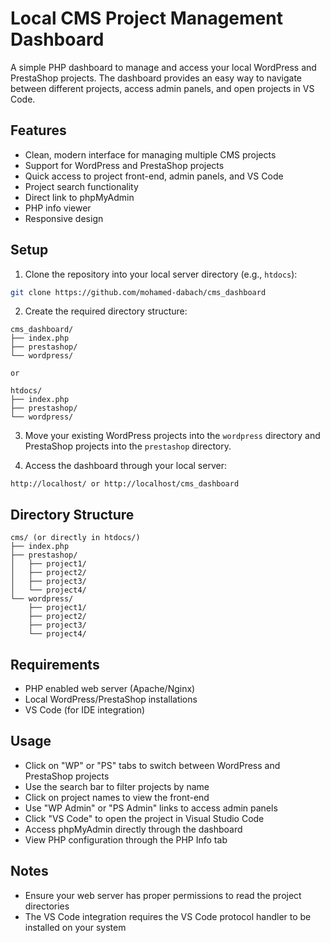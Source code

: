 # Local CMS Project Management Dashboard

A simple PHP dashboard to manage and access your local WordPress and PrestaShop projects. The dashboard provides an easy way to navigate between different projects, access admin panels, and open projects in VS Code.

## Features

- Clean, modern interface for managing multiple CMS projects
- Support for WordPress and PrestaShop projects
- Quick access to project front-end, admin panels, and VS Code
- Project search functionality
- Direct link to phpMyAdmin
- PHP info viewer
- Responsive design

## Setup

1. Clone the repository into your local server directory (e.g., `htdocs`):
```bash
git clone https://github.com/mohamed-dabach/cms_dashboard
```

2. Create the required directory structure:
```
cms_dashboard/
├── index.php
├── prestashop/
└── wordpress/

or

htdocs/
├── index.php
├── prestashop/
└── wordpress/
```

3. Move your existing WordPress projects into the `wordpress` directory and PrestaShop projects into the `prestashop` directory.

4. Access the dashboard through your local server:
```
http://localhost/ or http://localhost/cms_dashboard
```

## Directory Structure

```
cms/ (or directly in htdocs/)
├── index.php
├── prestashop/
│   ├── project1/
│   ├── project2/
│   ├── project3/
│   └── project4/
└── wordpress/
    ├── project1/
    ├── project2/
    ├── project3/
    └── project4/
```

## Requirements

- PHP enabled web server (Apache/Nginx)
- Local WordPress/PrestaShop installations
- VS Code (for IDE integration)

## Usage

- Click on "WP" or "PS" tabs to switch between WordPress and PrestaShop projects
- Use the search bar to filter projects by name
- Click on project names to view the front-end
- Use "WP Admin" or "PS Admin" links to access admin panels
- Click "VS Code" to open the project in Visual Studio Code
- Access phpMyAdmin directly through the dashboard
- View PHP configuration through the PHP Info tab

## Notes

- Ensure your web server has proper permissions to read the project directories
- The VS Code integration requires the VS Code protocol handler to be installed on your system
